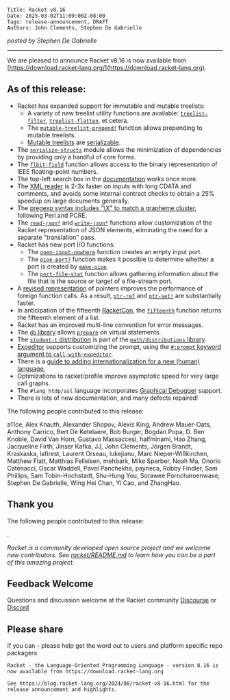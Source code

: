     Title: Racket v8.16
    Date: 2025-03-02T11:09:00Z-08:00
    Tags: release-announcement, DRAFT
    Authors: John Clements, Stephen De Gabrielle


*posted by Stephen De Gabrielle*

----------------------------------------------------------------------

We are pleased to announce Racket v8.16 is now available from [https://download.racket-lang.org/](https://download.racket-lang.org).

## As of this release:

- Racket has expanded support for immutable and mutable treelists:
  - A variety of new treelist utility functions are available: [`treelist-filter`](https://pre-release.racket-lang.org/doc/reference/treelist.html#%28def._%28%28lib._racket%2Ftreelist..rkt%29._treelist-filter%29%29), [`treelist-flatten`](https://pre-release.racket-lang.org/doc/reference/treelist.html#%28def._%28%28lib._racket%2Ftreelist..rkt%29._treelist-flatten%29%29), et cetera.
  - The [`mutable-treelist-prepend!`](https://pre-release.racket-lang.org/doc/reference/treelist.html#%28def._%28%28lib._racket%2Fmutable-treelist..rkt%29._mutable-treelist-prepend%21%29%29) function allows prepending to mutable treelists.
  - [Mutable treelists](https://pre-release.racket-lang.org/doc/reference/treelist.html#%28part._.Mutable_.Treelists%29) are [serializable](https://pre-release.racket-lang.org/doc/reference/serialization.html).
- The [`serialize-structs`](https://pre-release.racket-lang.org/doc/reference/serialization.html#%28mod-path._racket%2Fserialize-structs%29) module allows the minimization of dependencies by providing only a handful of core forms.
- The [`flbit-field`](https://pre-release.racket-lang.org/doc/reference/flonums.html#%28def._%28%28lib._racket%2Fflonum..rkt%29._flbit-field%29%29) function allows access to the binary representation of IEEE floating-point numbers.
- The top-left search box in the [documentation](https://pre-release.racket-lang.org/doc/index.html) works once more.
- The [XML reader](https://pre-release.racket-lang.org/doc/xml/index.html#%28part._.Reading_and_.Writing_.X.M.L%29) is 2-3x faster on inputs with long CDATA and comments, and avoids some internal contract checks to obtain a 25% speedup on large documents generally.
- The [pregexp syntax includes "\X" to match a grapheme cluster](https://pre-release.racket-lang.org/doc/reference/regexp.html#(part._regexp-syntax)), following Perl and PCRE.
- The [`read-json*`](https://pre-release.racket-lang.org/doc/json/index.html#%28def._%28%28submod._%28lib._json%2Fmain..rkt%29._for-extension%29._read-json%2A%29%29) and [`write-json*`](https://pre-release.racket-lang.org/doc/json/index.html#%28def._%28%28submod._%28lib._json%2Fmain..rkt%29._for-extension%29._write-json%2A%29%29) functions allow customization of   the Racket representation of JSON elements, eliminating the need for a separate "translation" pass.
- Racket has new port I/O functions:
  - The [`open-input-nowhere`](https://pre-release.racket-lang.org/doc/reference/port-lib.html#%28def._%28%28lib._racket%2Fport..rkt%29._open-input-nowhere%29%29) function creates an empty input port.
  - The [`pipe-port?`](https://pre-release.racket-lang.org/doc/reference/pipeports.html#%28def._%28%28quote._~23~25kernel%29._pipe-port~3f%29%29) function makes it possible to determine whether a port is created by [`make-pipe`](https://pre-release.racket-lang.org/doc/reference/pipeports.html#%28def._%28%28quote._~23~25kernel%29._make-pipe%29%29).
  - The [`port-file-stat`](https://pre-release.racket-lang.org/doc/reference/file-ports.html#%28def._%28%28quote._~23~25kernel%29._port-file-stat%29%29) function allows gathering information about the file that is the source or target of a file-stream port.
- A [revised representation](https://racket.discourse.group/t/fixnum-slow-despite-docs/3409/6) of pointers improves the performance of foreign function calls. As a result, [`ptr-ref`](https://pre-release.racket-lang.org/doc/foreign/foreign_pointer-funcs.html#%28def._%28%28quote._~23~25foreign%29._ptr-ref%29%29) and [`ptr-set!`](https://pre-release.racket-lang.org/doc/foreign/foreign_pointer-funcs.html#%28def._%28%28quote._~23~25foreign%29._ptr-set%21%29%29) are substantially faster.
- In anticipation of the fifteenth [RacketCon](https://con.racket-lang.org), the [`fifteenth`](https://pre-release.racket-lang.org/doc/reference/pairs.html#%28def._%28%28lib._racket%2Flist..rkt%29._fifteenth%29%29) function returns the fifteenth element of a list.
- Racket has an improved multi-line convention for error messages.
- The [`db` library](https://pre-release.racket-lang.org/doc/db/index.html) allows [`prepare`](https://pre-release.racket-lang.org/doc/db/query-api.html#%28def._%28%28lib._db%2Fbase..rkt%29._prepare%29%29) on virtual statements.
- The [`student-t` distribution](https://pre-release.racket-lang.org/doc/math/Real_Distribution_Families.html#%28part._.Student-t_.Distributions%29) is part of the [`math/distributions` library](https://pre-release.racket-lang.org/doc/math/dist.html).
- [Expeditor](https://pre-release.racket-lang.org/doc/expeditor/index.html) supports customizing the prompt, using the [`#:prompt` keyword argument to `call-with-expeditor`](https://pre-release.racket-lang.org/doc/expeditor/Expeditor_API.html#%28def._%28%28lib._expeditor%2Fmain..rkt%29._call-with-expeditor%29%29).
- There is a [guide to adding internationalization for a new (human) language.](https://racket.discourse.group/t/advent-2024-day-translate-drracket-interface-in-your-language/3407)
- Optimizations to racket/profile improve asymptotic speed for very large call graphs.
- The `#lang htdp/asl` language incorporates [Graphical Debugger](https://docs.racket-lang.org/drracket/debugger.html#%28part._.Debugger_.Buttons%29) support.
- There is lots of new documentation, and many defects repaired!

The following people contributed to this release:

a11ce, Alex Knauth, Alexander Shopov, Alexis King, Andrew
Mauer-Oats, Anthony Carrico, Bert De Ketelaere, Bob Burger, Bogdan
Popa, D. Ben Knoble, David Van Horn, Gustavo Massaccesi, halfminami,
Hao Zhang, Jacqueline Firth, Jinser Kafka, JJ, John Clements, Jörgen
Brandt, Kraskaska, lafirest, Laurent Orseau, lukejianu, Marc
Nieper-Wißkirchen, Matthew Flatt, Matthias Felleisen, mehbark, Mike
Sperber, Noah Ma, Onorio Catenacci, Oscar Waddell, Pavel Panchekha,
payneca, Robby Findler, Sam Phillips, Sam Tobin-Hochstadt, Shu-Hung
You, Sorawee Porncharoenwase, Stephen De Gabrielle, Wing Hei Chan,
Yi Cao, and ZhangHao.

## Thank you

The following people contributed to this release:

.

_Racket is a community developed open source project and we welcome new
contributors. See 
[racket/README.md](https://github.com/racket/racket/blob/master/README.md#contributing)
to learn how you can be a part of this amazing project._

## Feedback Welcome

Questions and discussion welcome at the Racket community
[Discourse](https://racket.discourse.group/invites/VxkBcXY7yL) or
[Discord](https://discord.gg/6Zq8sH5) 

## Please share

If you can  - please help get the word out to users and platform specific repo packagers

```
Racket - the Language-Oriented Programming Language - version 8.16 is now available from https://download.racket-lang.org

See https://blog.racket-lang.org/2024/08/racket-v8-16.html for the release announcement and highlights.
```
